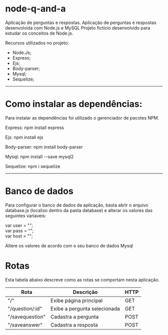 # node-q-and-a
Aplicação de perguntas e respostas.
Aplicação de perguntas e respostas desenvolvida com Node.js e MySQL
Projeto fictício desenvolvido para estudar os conceitos de Node.js.

Recursos utilizados no projeto:
- Node.Js;
- Express;
- Ejs;
- Body-parser;
- Mysql;
- Sequelize; 
<hr>
<h1>Como instalar as dependências:</h1>
<p>Para instalar as dependências foi utilizado o gerenciador de pacotes NPM.</p>

<p>Express: npm install express</p>

<p>Ejs: npm install ejs</p>

<p>Body-parser: npm install body-parser</p>

<p>Mysql: npm install --save mysql2</p>

<p>Sequelize: npm i sequelize</p>

<hr>
<h1> Banco de dados </h1>
<p>Para configurar o banco de dados da aplicação, basta abrir o arquivo database.js (localizo dentro da pasta database) e alterar os valores das seguintes variaveis:</p>
var user = ""; <br>
var pass = ""; <br>
var host = ""; <br>
<p>Altere os valores de acordo com o seu banco de dados Mysql</p>

<h1>Rotas</h1>
<p>Esta tabela abaixo descreve como as rotas se comportam nesta aplicação.</p>
<table>
<thead>
  <tr>
    <th>Rota</th>
    <th>Descrição</th>
    <th>HTTP</th>
  </tr>
</thead>
<tbody>
  <tr>
    <td>"/"</td>
    <td>Exibe página principal</td>
    <td>GET</td>
  </tr>
  <tr>
    <td>"/question/:id"</td>
    <td>Exibe a pergunta selecionada</td>
    <td>GET</td>
  </tr>
  <tr>
    <td>"/savequestion"</td>
    <td>Cadastra a pergunta</td>
    <td>POST</td>
  </tr>
  <tr>
    <td>"/saveanswer"</td>
    <td>Cadastra a resposta</td>
    <td>POST</td>
  </tr>
</tbody>
</table>

